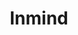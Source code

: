 ---
address: Schoenmakersstraat 7
title: Inmind
city: Harderwijk
zip: 3841 BB
country: Netherlands
lat: 52.350325
lng: 5.619927
phone: 0341 260829
email: info@inmind.nl
url: 
---